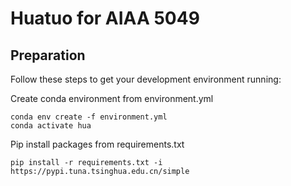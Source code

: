 # Huatuo for AIAA 5049

## Preparation

Follow these steps to get your development environment running: 

Create conda environment from environment.yml

```
conda env create -f environment.yml
conda activate hua
```

Pip install packages from requirements.txt

```
pip install -r requirements.txt -i https://pypi.tuna.tsinghua.edu.cn/simple
```



